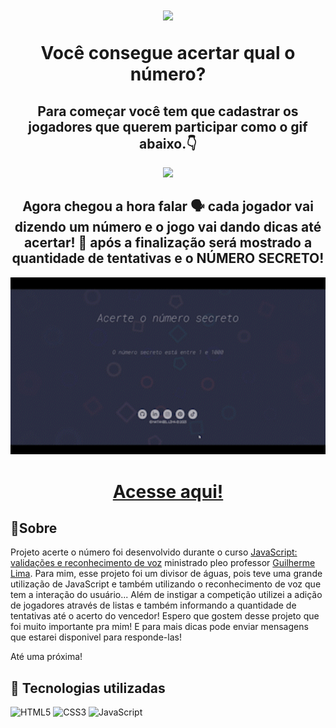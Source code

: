 <h1 align="center">
    <img width=150px src="https://i.pinimg.com/originals/23/22/fc/2322fccb18cc5304d828167ae9125875.gif">
    <p>Você consegue acertar qual o número?</p>
</h1>

<div align="center">
<h2>Para começar você tem que cadastrar os jogadores que querem participar como o gif abaixo.👇</h2>

<img width="800px"  src="./gif/gif site.gif">
</div>

<div align="center">
<h2>Agora chegou a hora falar 🗣️ cada jogador vai dizendo um número e o jogo vai dando dicas até acertar! 🎯 após a finalização será mostrado a quantidade de tentativas e o NÚMERO SECRETO!</h2>

<img width="800px"  src="./gif/gif site 2.gif">
</div>




# <div align="center"><a href="https://natanielima.github.io/SiteSkate/">Acesse aqui!</a></div>

## 📖Sobre

Projeto acerte o número foi desenvolvido durante o curso <a href="https://cursos.alura.com.br/course/javascript-validacoes-reconhecimento-voz">JavaScript: validações e reconhecimento de voz</a> ministrado pleo professor <a href="https://www.linkedin.com/in/guilherme-lima-458925178/">Guilherme Lima</a>. Para mim, esse projeto foi um divisor de águas, pois teve uma grande utilização de JavaScript e também utilizando o reconhecimento de voz que tem a interação do usuário... Além de instigar a competição utilizei a adição de jogadores através de listas e também informando a quantidade de tentativas até o acerto do vencedor! Espero que gostem desse projeto que foi muito importante pra mim! E para mais dicas pode enviar mensagens que estarei disponivel para responde-las! 

Até uma próxima!

## 🔨 Tecnologias utilizadas

![HTML5](https://img.shields.io/badge/HTML5-E34F26?style=for-the-badge&logo=html5&logoColor=white)
![CSS3](	https://img.shields.io/badge/CSS3-1572B6?style=for-the-badge&logo=css3&logoColor=white)
![JavaScript](https://img.shields.io/badge/JavaScript-F7DF1E?style=for-the-badge&logo=javascript&logoColor=black)
